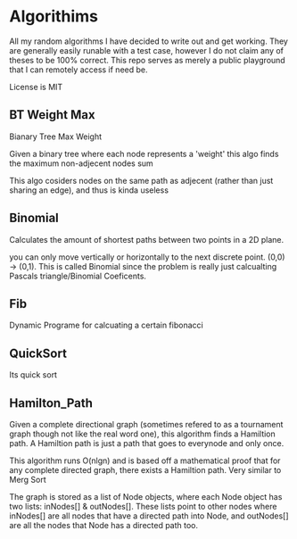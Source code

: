 # Algorithims
All my random algorithms I have decided to write out and get working. They are generally easily runable with a test case, however I do not claim any of theses to be 100% correct.
This repo serves as merely a public playground that I can remotely access if need be.

License is MIT

## BT Weight Max
Bianary Tree Max Weight

Given a binary tree where each node represents a 'weight'
this algo finds the maximum non-adjecent nodes sum

This algo cosiders nodes on the same path as adjecent (rather than just sharing an edge), and
thus is kinda useless


## Binomial
Calculates the amount of shortest paths between two points in a 2D plane.

you can only move vertically or horizontally to the next discrete point. (0,0) -> (0,1).
This is called Binomial since the problem is really just calcualting Pascals triangle/Binomial Coeficents.

## Fib
Dynamic Programe for calcuating a certain fibonacci 

## QuickSort
Its quick sort

## Hamilton_Path
Given a complete directional graph (sometimes refered to as a tournament graph though not like the real word one), this algorithm finds a Hamiltion path.
A Hamiltion path is just a path that goes to everynode and only once.

This algorithm runs O(nlgn) and is based off a mathematical proof that for any complete directed graph, there exists a Hamiltion path. Very similar to Merg Sort

The graph is stored as a list of Node objects, where each Node object has two lists: inNodes[] & outNodes[]. These lists point to other nodes where inNodes[] are all nodes that have a directed path into Node, and outNodes[] are all the nodes that Node has a directed path too.
